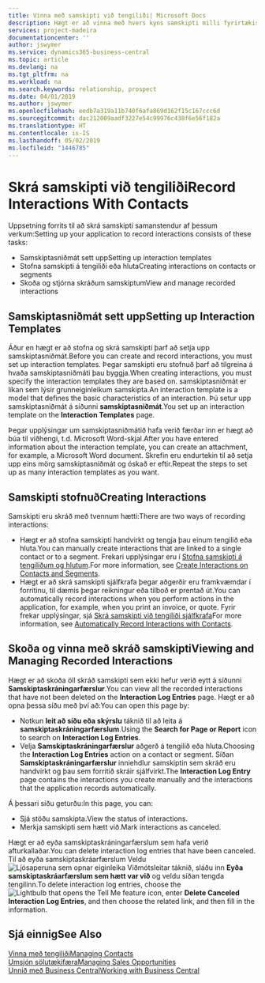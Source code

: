 ```yaml
---
title: Vinna með samskipti við tengiliði| Microsoft Docs
description: Hægt er að vinna með hvers kyns samskipti milli fyrirtækisins og tengiliða þess, t.d. bréf, símtöl, fundir og þess háttar.
services: project-madeira
documentationcenter: ''
author: jswymer
ms.service: dynamics365-business-central
ms.topic: article
ms.devlang: na
ms.tgt_pltfrm: na
ms.workload: na
ms.search.keywords: relationship, prospect
ms.date: 04/01/2019
ms.author: jswymer
ms.openlocfilehash: eedb7a319a11b740f6afa869d162f15c167ccc6d
ms.sourcegitcommit: dac212009aadf3227e54c99976c438f6e56f182a
ms.translationtype: HT
ms.contentlocale: is-IS
ms.lasthandoff: 05/02/2019
ms.locfileid: "1446785"
---
```

# <a name="record-interactions-with-contacts"></a><span data-ttu-id="e1a3c-103">Skrá samskipti við tengiliði</span><span class="sxs-lookup"><span data-stu-id="e1a3c-103">Record Interactions With Contacts</span></span>
<span data-ttu-id="e1a3c-104">Uppsetning forrits til að skrá samskipti samanstendur af þessum verkum:</span><span class="sxs-lookup"><span data-stu-id="e1a3c-104">Setting up your application to record interactions consists of these tasks:</span></span>

* <span data-ttu-id="e1a3c-105">Samskiptasniðmát sett upp</span><span class="sxs-lookup"><span data-stu-id="e1a3c-105">Setting up interaction templates</span></span>  
* <span data-ttu-id="e1a3c-106">Stofna samskipti á tengiliði eða hluta</span><span class="sxs-lookup"><span data-stu-id="e1a3c-106">Creating interactions on contacts or segments</span></span>  
* <span data-ttu-id="e1a3c-107">Skoða og stjórna skráðum samskiptum</span><span class="sxs-lookup"><span data-stu-id="e1a3c-107">View and manage recorded interactions</span></span>  

##  <a name="setting-up-interaction-templates"></a><span data-ttu-id="e1a3c-108">Samskiptasniðmát sett upp</span><span class="sxs-lookup"><span data-stu-id="e1a3c-108">Setting up Interaction Templates</span></span>
<span data-ttu-id="e1a3c-109">Áður en hægt er að stofna og skrá samskipti þarf að setja upp samskiptasniðmát.</span><span class="sxs-lookup"><span data-stu-id="e1a3c-109">Before you can create and record interactions, you must set up interaction templates.</span></span> <span data-ttu-id="e1a3c-110">Þegar samskipti eru stofnuð þarf að tilgreina á hvaða samskiptasniðmáti þau byggja.</span><span class="sxs-lookup"><span data-stu-id="e1a3c-110">When creating interactions, you must specify the interaction templates they are based on.</span></span> <span data-ttu-id="e1a3c-111">samskiptasniðmát er líkan sem lýsir grunneiginleikum samskipta.</span><span class="sxs-lookup"><span data-stu-id="e1a3c-111">An interaction template is a model that defines the basic characteristics of an interaction.</span></span>
<span data-ttu-id="e1a3c-112">Þú setur upp samskiptasniðmát á síðunni **samskiptasniðmát**.</span><span class="sxs-lookup"><span data-stu-id="e1a3c-112">You set up an interaction template on the **Interaction Templates** page.</span></span>

<span data-ttu-id="e1a3c-113">Þegar upplýsingar um samskiptasniðmátið hafa verið færðar inn er hægt að búa til viðhengi, t.d. Microsoft Word-skjal.</span><span class="sxs-lookup"><span data-stu-id="e1a3c-113">After you have entered information about the interaction template, you can create an attachment, for example, a Microsoft Word document.</span></span> <span data-ttu-id="e1a3c-114">Skrefin eru endurtekin til að setja upp eins mörg samskiptasniðmát og óskað er eftir.</span><span class="sxs-lookup"><span data-stu-id="e1a3c-114">Repeat the steps to set up as many interaction templates as you want.</span></span>  

## <a name="creating-interactions"></a><span data-ttu-id="e1a3c-115">Samskipti stofnuð</span><span class="sxs-lookup"><span data-stu-id="e1a3c-115">Creating Interactions</span></span>
<span data-ttu-id="e1a3c-116">Samskipti eru skráð með tvennum hætti:</span><span class="sxs-lookup"><span data-stu-id="e1a3c-116">There are two ways of recording interactions:</span></span>

* <span data-ttu-id="e1a3c-117">Hægt er að stofna samskipti handvirkt og tengja þau einum tengilið eða hluta.</span><span class="sxs-lookup"><span data-stu-id="e1a3c-117">You can manually create interactions that are linked to a single contact or to a segment.</span></span> <span data-ttu-id="e1a3c-118">Frekari upplýsingar eru í [Stofna samskipti á tengiliðum og hlutum](marketing-how-create-interactions.md).</span><span class="sxs-lookup"><span data-stu-id="e1a3c-118">For more information, see [Create Interactions on Contacts and Segments](marketing-how-create-interactions.md).</span></span>  
* <span data-ttu-id="e1a3c-119">Hægt er að skrá samskipti sjálfkrafa þegar aðgerðir eru framkvæmdar í forritinu, til dæmis þegar reikningur eða tilboð er prentað út.</span><span class="sxs-lookup"><span data-stu-id="e1a3c-119">You can automatically record interactions when you perform actions in the application, for example, when you print an invoice, or quote.</span></span> <span data-ttu-id="e1a3c-120">Fyrir frekar upplýsingar, sjá [Skrá samskipti við tengiliði sjálfkrafa](marketing-auto-record-interactions.md)</span><span class="sxs-lookup"><span data-stu-id="e1a3c-120">For more information, see [Automatically Record Interactions with Contacts](marketing-auto-record-interactions.md).</span></span>

## <a name="viewing-and-managing-recorded-interactions"></a><span data-ttu-id="e1a3c-121">Skoða og vinna með skráð samskipti</span><span class="sxs-lookup"><span data-stu-id="e1a3c-121">Viewing and Managing Recorded Interactions</span></span>
<span data-ttu-id="e1a3c-122">Hægt er að skoða öll skráð samskipti sem ekki hefur verið eytt á síðunni **Samskiptaskráningarfærslur**.</span><span class="sxs-lookup"><span data-stu-id="e1a3c-122">You can view all the recorded interactions that have not been deleted on the **Interaction Log Entries** page.</span></span> <span data-ttu-id="e1a3c-123">Hægt er að opna þessa síðu með því að:</span><span class="sxs-lookup"><span data-stu-id="e1a3c-123">You can open this page by:</span></span>

* <span data-ttu-id="e1a3c-124">Notkun **leit að síðu eða skýrslu** táknið til að leita á **samskiptaskráningarfærslum**.</span><span class="sxs-lookup"><span data-stu-id="e1a3c-124">Using the **Search for Page or Report** icon to search on **Interaction Log Entries**.</span></span>
* <span data-ttu-id="e1a3c-125">Velja **Samskiptaskráningarfærslur** aðgerð á tengilið eða hluta.</span><span class="sxs-lookup"><span data-stu-id="e1a3c-125">Choosing the **Interaction Log Entries** action on a contact or segment.</span></span>
  <span data-ttu-id="e1a3c-126">Síðan **Samskiptaskráningarfærslur** inniehdlur samskiptin sem skráð eru handvirkt og þau sem forritið skráir sjálfvirkt.</span><span class="sxs-lookup"><span data-stu-id="e1a3c-126">The **Interaction Log Entry** page contains the interactions you create manually and the interactions that the application records automatically.</span></span>

<span data-ttu-id="e1a3c-127">Á þessari síðu geturðu:</span><span class="sxs-lookup"><span data-stu-id="e1a3c-127">In this page, you can:</span></span>

* <span data-ttu-id="e1a3c-128">Sjá stöðu samskipta.</span><span class="sxs-lookup"><span data-stu-id="e1a3c-128">View the status of interactions.</span></span>
* <span data-ttu-id="e1a3c-129">Merkja samskipti sem hætt við.</span><span class="sxs-lookup"><span data-stu-id="e1a3c-129">Mark interactions as canceled.</span></span>

<span data-ttu-id="e1a3c-130">Hægt er að eyða samskiptaskráningarfærslum sem hafa verið afturkallaðar.</span><span class="sxs-lookup"><span data-stu-id="e1a3c-130">You can delete interaction log entries that have been canceled.</span></span> <span data-ttu-id="e1a3c-131">Til að eyða samskiptaskráarfærslum Veldu ![Ljósaperuna sem opnar eiginleika Viðmótsleitar](media/ui-search/search_small.png "Segðu mér hvað þú vilt gera") táknið, sláðu inn **Eyða samskiptaskráarfærslum sem hætt var við** og veldu síðan tengda tengilinn.</span><span class="sxs-lookup"><span data-stu-id="e1a3c-131">To delete interaction log entries, choose the ![Lightbulb that opens the Tell Me feature](media/ui-search/search_small.png "Tell me what you want to do") icon, enter **Delete Canceled Interaction Log Entries**, and then choose the related link, and then fill in the information.</span></span>

## <a name="see-also"></a><span data-ttu-id="e1a3c-132">Sjá einnig</span><span class="sxs-lookup"><span data-stu-id="e1a3c-132">See Also</span></span>
[<span data-ttu-id="e1a3c-133">Vinna með tengiliði</span><span class="sxs-lookup"><span data-stu-id="e1a3c-133">Managing Contacts</span></span>](marketing-contacts.md)  
[<span data-ttu-id="e1a3c-134">Umsjón sölutækifæra</span><span class="sxs-lookup"><span data-stu-id="e1a3c-134">Managing Sales Opportunities</span></span>](marketing-manage-sales-opportunities.md)  
[<span data-ttu-id="e1a3c-135">Unnið með Business Central</span><span class="sxs-lookup"><span data-stu-id="e1a3c-135">Working with Business Central</span></span>](ui-work-product.md)  
